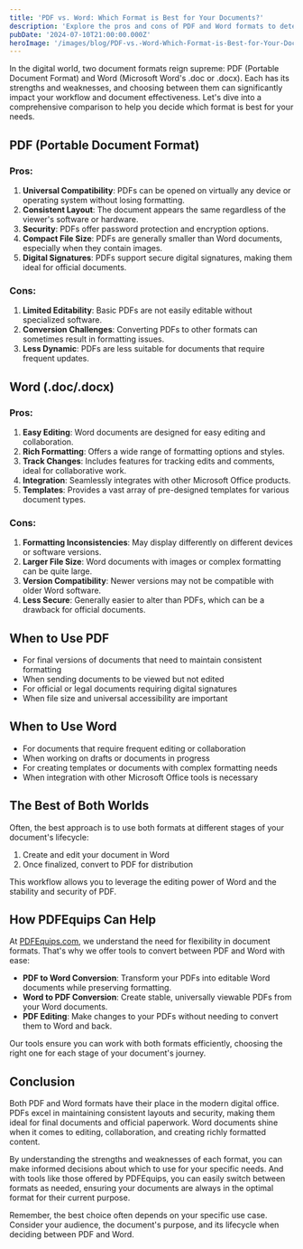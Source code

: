 ```yaml
---
title: 'PDF vs. Word: Which Format is Best for Your Documents?'
description: 'Explore the pros and cons of PDF and Word formats to determine which is best suited for your document needs'
pubDate: '2024-07-10T21:00:00.000Z'
heroImage: '/images/blog/PDF-vs.-Word-Which-Format-is-Best-for-Your-Documents.png'
---
```



In the digital world, two document formats reign supreme: PDF (Portable Document Format) and Word (Microsoft Word's .doc or .docx). Each has its strengths and weaknesses, and choosing between them can significantly impact your workflow and document effectiveness. Let's dive into a comprehensive comparison to help you decide which format is best for your needs.

## PDF (Portable Document Format)

### Pros:
1. **Universal Compatibility**: PDFs can be opened on virtually any device or operating system without losing formatting.
2. **Consistent Layout**: The document appears the same regardless of the viewer's software or hardware.
3. **Security**: PDFs offer password protection and encryption options.
4. **Compact File Size**: PDFs are generally smaller than Word documents, especially when they contain images.
5. **Digital Signatures**: PDFs support secure digital signatures, making them ideal for official documents.

### Cons:
1. **Limited Editability**: Basic PDFs are not easily editable without specialized software.
2. **Conversion Challenges**: Converting PDFs to other formats can sometimes result in formatting issues.
3. **Less Dynamic**: PDFs are less suitable for documents that require frequent updates.

## Word (.doc/.docx)

### Pros:
1. **Easy Editing**: Word documents are designed for easy editing and collaboration.
2. **Rich Formatting**: Offers a wide range of formatting options and styles.
3. **Track Changes**: Includes features for tracking edits and comments, ideal for collaborative work.
4. **Integration**: Seamlessly integrates with other Microsoft Office products.
5. **Templates**: Provides a vast array of pre-designed templates for various document types.

### Cons:
1. **Formatting Inconsistencies**: May display differently on different devices or software versions.
2. **Larger File Size**: Word documents with images or complex formatting can be quite large.
3. **Version Compatibility**: Newer versions may not be compatible with older Word software.
4. **Less Secure**: Generally easier to alter than PDFs, which can be a drawback for official documents.

## When to Use PDF

- For final versions of documents that need to maintain consistent formatting
- When sending documents to be viewed but not edited
- For official or legal documents requiring digital signatures
- When file size and universal accessibility are important

## When to Use Word

- For documents that require frequent editing or collaboration
- When working on drafts or documents in progress
- For creating templates or documents with complex formatting needs
- When integration with other Microsoft Office tools is necessary

## The Best of Both Worlds

Often, the best approach is to use both formats at different stages of your document's lifecycle:

1. Create and edit your document in Word
2. Once finalized, convert to PDF for distribution

This workflow allows you to leverage the editing power of Word and the stability and security of PDF.

## How PDFEquips Can Help

At [PDFEquips.com](https://www.pdfequips.com), we understand the need for flexibility in document formats. That's why we offer tools to convert between PDF and Word with ease:

- **PDF to Word Conversion**: Transform your PDFs into editable Word documents while preserving formatting.
- **Word to PDF Conversion**: Create stable, universally viewable PDFs from your Word documents.
- **PDF Editing**: Make changes to your PDFs without needing to convert them to Word and back.

Our tools ensure you can work with both formats efficiently, choosing the right one for each stage of your document's journey.

## Conclusion

Both PDF and Word formats have their place in the modern digital office. PDFs excel in maintaining consistent layouts and security, making them ideal for final documents and official paperwork. Word documents shine when it comes to editing, collaboration, and creating richly formatted content.

By understanding the strengths and weaknesses of each format, you can make informed decisions about which to use for your specific needs. And with tools like those offered by PDFEquips, you can easily switch between formats as needed, ensuring your documents are always in the optimal format for their current purpose.

Remember, the best choice often depends on your specific use case. Consider your audience, the document's purpose, and its lifecycle when deciding between PDF and Word.